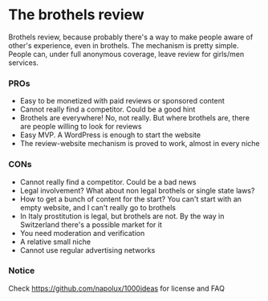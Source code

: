 # The brothels review

Brothels review, because probably there's a way to make people aware of other's experience, even in brothels. The mechanism is pretty simple. People can, under full anonymous coverage, leave review for girls/men services.

### PROs

* Easy to be monetized with paid reviews or sponsored content
* Cannot really find a competitor. Could be a good hint
* Brothels are everywhere! No, not really. But where brothels are, there are people willing to look for reviews
* Easy MVP. A WordPress is enough to start the website
* The review-website mechanism is proved to work, almost in every niche

### CONs

* Cannot really find a competitor. Could be a bad news
* Legal involvement? What about non legal brothels or single state laws?
* How to get a bunch of content for the start? You can't start with an empty website, and I can't really go to brothels
* In Italy prostitution is legal, but brothels are not. By the way in Switzerland there's a possible market for it
* You need moderation and verification
* A relative small niche
* Cannot use regular advertising networks

### Notice

Check https://github.com/napolux/1000ideas for license and FAQ
